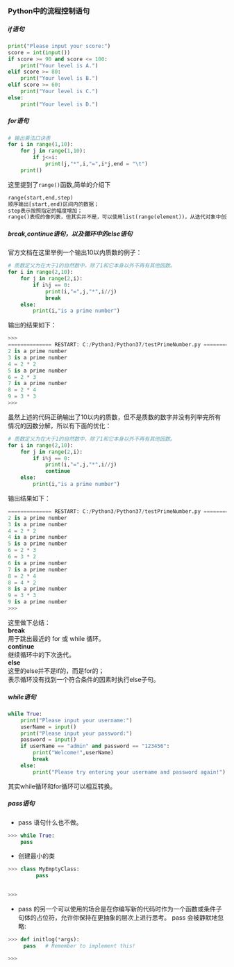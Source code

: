 ### Python中的流程控制语句

##### if语句
```python
print("Please input your score:")
score = int(input())
if score >= 90 and score <= 100:
    print("Your level is A.")
elif score >= 80:
    print("Your level is B.")
elif score >= 60:
    print("Your level is C.")
else:
    print("Your level is D.")
```
##### for语句
```python
# 输出乘法口诀表
for i in range(1,10):
    for j in range(1,10):
        if j<=i:
            print(j,"*",i,"=",i*j,end = "\t")
    print()
```
这里提到了`range()`函数,简单的介绍下
```markdown
range(start,end,step)  
顺序输出[start,end)区间内的数据； 
step表示按照指定的幅度增加；
range()表现的像列表，但其实并不是，可以使用list(range(element))，从迭代对象中创建列表；
```
##### break,continue语句，以及循环中的else语句  
官方文档在这里举例一个输出10以内质数的例子：
```python
# 质数定义为在大于1的自然数中，除了1和它本身以外不再有其他因数。
for i in range(2,10):
    for j in range(2,i):
        if i%j == 0:
            print(i,"=",j,"*",i//j)
            break
    else:
        print(i,"is a prime number")
```
输出的结果如下：
```python
>>> 
============== RESTART: C:/Python3/Python37/testPrimeNumber.py ==============
2 is a prime number
3 is a prime number
4 = 2 * 2
5 is a prime number
6 = 2 * 3
7 is a prime number
8 = 2 * 4
9 = 3 * 3
>>> 
```
> 

虽然上述的代码正确输出了10以内的质数，但不是质数的数字并没有列举完所有情况的因数分解，所以有下面的优化：
```python
# 质数定义为在大于1的自然数中，除了1和它本身以外不再有其他因数。
for i in range(2,10):
    for j in range(2,i):
        if i%j == 0:
            print(i,"=",j,"*",i//j)
            continue
    else:
        print(i,"is a prime number")
```
输出结果如下：
```python
============== RESTART: C:/Python3/Python37/testPrimeNumber.py ==============
2 is a prime number
3 is a prime number
4 = 2 * 2
4 is a prime number
5 is a prime number
6 = 2 * 3
6 = 3 * 2
6 is a prime number
7 is a prime number
8 = 2 * 4
8 = 4 * 2
8 is a prime number
9 = 3 * 3
9 is a prime number
>>> 
```
这里做下总结：  
**break**  
用于跳出最近的 for 或 while 循环。  
**continue**  
继续循环中的下次迭代。  
**else**  
这里的else并不是if的，而是for的；  
表示循环没有找到一个符合条件的因素时执行else子句。  
##### while语句  
```python
while True:
    print("Please input your username:")
    userName = input()
    print("Please input your password:")
    password = input()
    if userName == "admin" and password == "123456":
        print("Welcome!",userName)
        break
    else:
        print("Please try entering your username and password again!")
```
其实while循环和for循环可以相互转换。
##### pass语句
- pass 语句什么也不做。
```python
>>> while True:
	pass
```
- 创建最小的类
```python
>>> class MyEmptyClass:
         pass

        
>>> 
```
- pass 的另一个可以使用的场合是在你编写新的代码时作为一个函数或条件子句体的占位符，允许你保持在更抽象的层次上进行思考。 pass 会被静默地忽略:  
```python
>>> def initlog(*args):
     pass   # Remember to implement this!

>>> 
```

